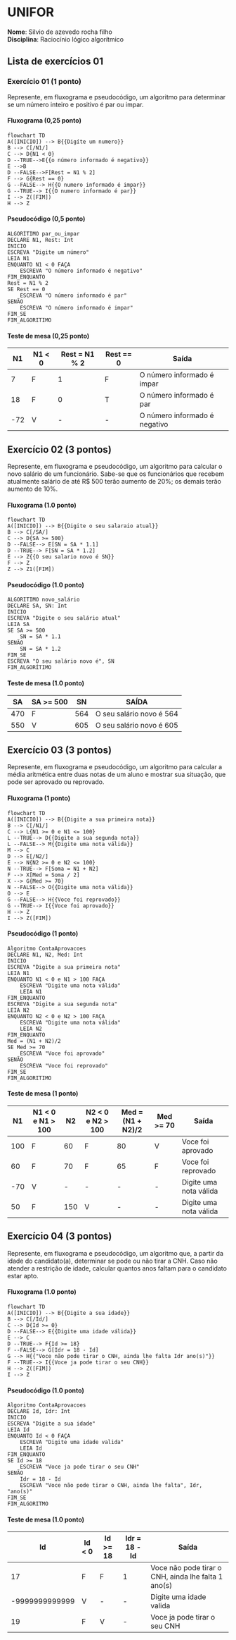 # UNIFOR
**Nome**: Silvio de azevedo rocha filho  <br>
**Disciplina**: Raciocínio lógico algorítmico

## Lista de exercícios 01

### Exercício 01 (1 ponto)
Represente, em fluxograma e pseudocódigo, um algoritmo para determinar se um número inteiro e positivo é par ou impar.

#### Fluxograma (0,25 ponto)

```mermaid
flowchart TD
A([INICIO]) --> B{{Digíte um numero}}
B --> C[/N1/]
C --> D{N1 < 0}
D --TRUE-->E{{o número informado é negativo}}
E -->B
D --FALSE-->F[Rest = N1 % 2]
F --> G{Rest == 0}
G --FALSE--> H{{O numero informado é impar}}
G --TRUE--> I{{O numero informado é par}}
I --> Z([FIM])
H --> Z
```

#### Pseudocódigo (0,5 ponto)
```
ALGORÍTIMO par_ou_impar
DECLARE N1, Rest: Int
INICIO
ESCREVA "Digite um número"
LEIA N1
ENQUANTO N1 < 0 FAÇA
	ESCREVA "O número informado é negativo"
FIM_ENQUANTO
Rest = N1 % 2
SE Rest == 0
	ESCREVA "O número informado é par"
SENÃO 
	ESCREVA "O número informado é impar"
FIM_SE
FIM_ALGORITIMO
```

#### Teste de mesa (0,25 ponto)
|N1|N1 < 0|Rest = N1 % 2|Rest == 0|Saída|
|--|--|--|--|--|
|7|F|1|F|O número informado é impar
|18|F|0|T|O número informado é par
|-72|V|-|-|O número informado é negativo
## Exercício 02 (3 pontos)
Represente, em fluxograma e pseudocódigo, um algoritmo para calcular o novo salário de um funcionário. 
Sabe-se que os funcionários que recebem atualmente salário de até R$ 500 terão aumento de 20%; os demais terão aumento de 10%.

#### Fluxograma (1.0 ponto)
```mermaid
flowchart TD
A([INICIO]) --> B{{Digite o seu salaraio atual}}
B --> C[/SA/]
C --> D{SA >= 500}
D --FALSE--> E[SN = SA * 1.1]
D --TRUE--> F[SN = SA * 1.2]
E --> Z{{O seu salario novo é SN}}
F --> Z
Z --> Z1([FIM]) 
```

#### Pseudocódigo (1.0 ponto)

```
ALGORITIMO novo_salário
DECLARE SA, SN: Int
INICIO
ESCREVA "Digite o seu salário atual"
LEIA SA
SE SA >= 500
	SN = SA * 1.1
SENÃO
	SN = SA * 1.2
FIM_SE
ESCREVA "O seu salário novo é", SN
FIM_ALGORÍTIMO
```

#### Teste de mesa (1.0 ponto)

|SA|SA >= 500|SN|SAÍDA|
|--|--|--|--|
|470|F|564|O seu salário novo é 564|
|550|V|605|O seu salário novo é 605|

## Exercício 03 (3 pontos)
Represente, em fluxograma e pseudocódigo, um algoritmo para calcular a média aritmética entre duas notas de um aluno e mostrar sua situação, que pode ser aprovado ou reprovado.

#### Fluxograma (1 ponto)

```mermaid
flowchart TD
A([INICIO]) --> B{{Digite a sua primeira nota}}
B --> C[/N1/]
C --> L{N1 >= 0 e N1 <= 100}
L --TRUE--> D{{Digite a sua segunda nota}}
L --FALSE--> M{{Digite uma nota válida}}
M --> C
D --> E[/N2/]
E --> N{N2 >= 0 e N2 <= 100}
N --TRUE--> F[Soma = N1 + N2]
F --> X[Med = Soma / 2]
X --> G{Med >= 70}
N --FALSE--> O{{Digite uma nota válida}}
O --> E
G --FALSE--> H{{Voce foi reprovado}}
G --TRUE--> I{{Voce foi aprovado}}
H --> Z
I --> Z([FIM])
```

#### Pseudocódigo (1 ponto)

```
Algoritmo ContaAprovacoes
DECLARE N1, N2, Med: Int
INICIO
ESCREVA "Digite a sua primeira nota"
LEIA N1
ENQUANTO N1 < 0 e N1 > 100 FAÇA
	ESCREVA "Digite uma nota válida"
	LEIA N1
FIM_ENQUANTO
ESCREVA "Digite a sua segunda nota"
LEIA N2 
ENQUANTO N2 < 0 e N2 > 100 FAÇA
	ESCREVA "Digite uma nota válida"
	LEIA N2
FIM_ENQUANTO
Med = (N1 + N2)/2
SE Med >= 70
	ESCREVA "Voce foi aprovado"
SENÃO
	ESCREVA "Voce foi reprovado"
FIM_SE
FIM_ALGORITIMO 
```

#### Teste de mesa (1 ponto)

|N1|N1 < 0 e N1 > 100|N2|N2 < 0 e N2 > 100|Med = (N1 + N2)/2|Med >= 70|Saída|
|--|--|--|--|--|--|--|
|100|F|60|F|80|V|Voce foi aprovado|
|60|F|70|F|65|F|Voce foi reprovado|
|-70|V|-|-|-|-|Digite uma nota válida|
|50|F|150|V|-|-|Digite uma nota válida|
## Exercício 04 (3 pontos)
Represente, em fluxograma e pseudocódigo, um algoritmo que, a partir da idade do candidato(a), determinar se pode ou não tirar a CNH. 
Caso não atender a restrição de idade, calcular quantos anos faltam para o candidato estar apto.

#### Fluxograma (1.0 ponto)

```mermaid
flowchart TD
A([INICIO]) --> B{{Digite a sua idade}}
B --> C[/Id/]
C --> D{Id >= 0}
D --FALSE--> E{{Digite uma idade válida}}
E --> C
D --TRUE--> F{Id >= 18}
F --FALSE--> G[Idr = 18 - Id]
G --> H{{"Voce não pode tirar o CNH, ainda lhe falta Idr ano(s)"}} 
F --TRUE--> I{{Voce ja pode tirar o seu CNH}}
H --> Z([FIM])
I --> Z
```



#### Pseudocódigo (1.0 ponto)

```
Algoritmo ContaAprovacoes
DECLARE Id, Idr: Int
INICIO
ESCREVA "Digite a sua idade"
LEIA Id
ENQUANTO Id < 0 FAÇA 
	ESCREVA "Digite uma idade valida"
	LEIA Id
FIM_ENQUANTO
SE Id >= 18
	ESCREVA "Voce ja pode tirar o seu CNH"
SENÃO
	Idr = 18 - Id
	ESCREVA "Voce não pode tirar o CNH, ainda lhe falta", Idr, "ano(s)"
FIM_SE
FIM_ALGORITMO
```

#### Teste de mesa (1.0 ponto)

|Id|Id < 0|Id >= 18|Idr = 18 - Id|Saída| 
|--|--|--|--|--| 
|17|F|F|1|Voce não pode tirar o CNH, ainda lhe falta 1 ano(s)|
|-9999999999999|V|-|-|Digite uma idade valida|
|19|F|V|-|Voce ja pode tirar o seu CNH
